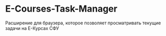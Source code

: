 # E-Courses-Task-Manager
Расширение для браузера, которое позволяет просматривать текущие задачи на Е-Курсах СФУ
